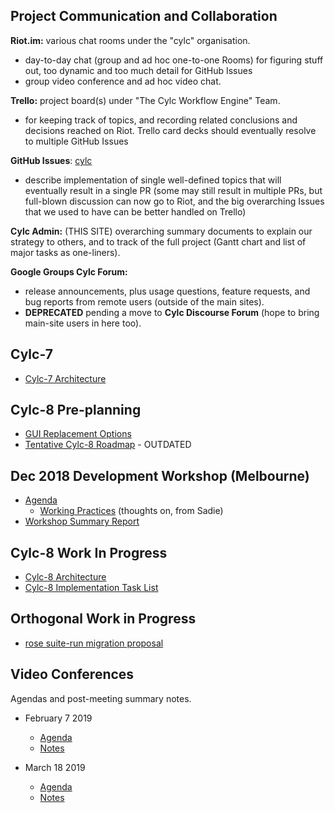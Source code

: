 ## Project Communication and Collaboration

**Riot.im:** various chat rooms under the "cylc" organisation.
- day-to-day chat (group and ad hoc one-to-one Rooms) for figuring stuff out,
  too dynamic and too much detail for GitHub Issues
- group video conference and ad hoc video chat.

**Trello:** project board(s) under "The Cylc Workflow Engine" Team.
- for keeping track of topics, and recording related conclusions and decisions
  reached on Riot. Trello card decks should eventually resolve to multiple
  GitHub Issues

**GitHub Issues**: [cylc](https://github.com/cylc)
- describe implementation of single well-defined topics that will eventually
  result in a single PR (some may still result in multiple PRs, but full-blown
  discussion can now go to Riot, and the big overarching Issues that we used to
  have can be better handled on Trello)

**Cylc Admin:** (THIS SITE) overarching summary documents to explain our
strategy to others, and to track of the full project (Gantt chart and list of
major tasks as one-liners).

**Google Groups Cylc Forum:** 
- release announcements, plus usage questions, feature requests, and bug
  reports from remote users (outside of the main sites).
- **DEPRECATED** pending a move to **Cylc Discourse Forum** (hope to bring
  main-site users in here too).

## Cylc-7
- [Cylc-7 Architecture](cylc-7-architecture)

## Cylc-8 Pre-planning
- [GUI Replacement Options](gui-replacement-options)
- [Tentative Cylc-8 Roadmap](cylc-8-roadmap) - OUTDATED

## Dec 2018 Development Workshop (Melbourne)
- [Agenda](dec-workshop-agenda)
  - [Working Practices](practices-prompts) (thoughts on, from Sadie)
- [Workshop Summary Report](dec-workshop-report)

## Cylc-8 Work In Progress
- [Cylc-8 Architecture](cylc-8-architecture)
- [Cylc-8 Implementation Task List](cylc-8-tasks)

## Orthogonal Work in Progress
- [rose suite-run migration proposal](proposal-rose-suite-run.md)
 
## Video Conferences

Agendas and post-meeting summary notes.

- February 7 2019
  - [Agenda](meetings/vc-feb-2019-agenda.md)
  - [Notes](meetings/vc-feb-2019-summary.md)

- March 18 2019
  - [Agenda](meetings/vc-mar-2019-agenda.md)
  - [Notes](meetings/vc-mar-2019-summary.md)


